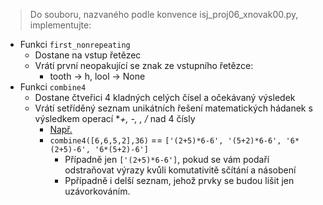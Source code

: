 > Do souboru, nazvaného podle konvence isj\_proj06\_xnovak00.py, implementujte:

- Funkci `first_nonrepeating`
    - Dostane na vstup řetězec
    - Vrátí první neopakující se znak ze vstupního řetězce:
        - tooth -> h, lool -> None
- Funkci `combine4`
    - Dostane čtveřici 4 kladných celých čísel a očekávaný výsledek
    - Vrátí setříděný seznam unikátních řešení matematických hádanek s výsledkem operací **+, -, *, /** nad 4 čísly
        - [Např.](http://blog.plover.com/math/17-puzzle.html "Puzzle")
        - `combine4([6,6,5,2],36)` == `['(2+5)*6-6', '(5+2)*6-6', '6*(2+5)-6', '6*(5+2)-6']`
            - Případně jen `['(2+5)*6-6']`, pokud se vám podaří odstraňovat výrazy kvůli komutativitě sčítání a násobení
            - Ppřípadně i delší seznam, jehož prvky se budou lišit jen uzávorkováním.

